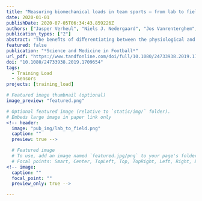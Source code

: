 ```yaml
---
title: "Measuring biomechanical loads in team sports – from lab to field"
date: 2020-01-01
publishDate: 2020-07-05T06:34:43.859226Z
authors: ["Jasper Verheul", "Niels J. Nedergaard", "Jos Vanrenterghem", "Mark A. Robinson"]
publication_types: ["2"]
abstract: "The beneﬁts of diﬀerentiating between the physiological and biomechanical load-response pathways in football and other (team) sports have become increasingly recognised. In contrast to physiological loads however, the biomechanical demands of training and competition are still not well understood, primarily due to the diﬃculty of quantifying biomechanical loads in a ﬁeld environment. Although musculoskeletal adaptation and injury are known to occur at a tissue level, several biomechanical load metrics are available that quantify loads experienced by the body as a whole, its diﬀerent structures and the individual tissues that are part of these structures. This paper discusses the distinct aspects and challenges that are associated with measuring biomechanical loads at these diﬀerent levels in laboratory and/ or ﬁeld contexts. Our hope is that through this paper, sport scientists and practitioners will be able to critically consider the value and limitations of biomechanical load metrics and will keep pursuing new methods to measure these loads within and outside the lab, as a detailed load quantiﬁcation is essential to better understand the biomechanical load-response pathways that occur in the ﬁeld."
featured: false
publication: "*Science and Medicine in Football*"
url_pdf: "https://www.tandfonline.com/doi/full/10.1080/24733938.2019.1709654"
doi: "10.1080/24733938.2019.1709654"
tags:
  - Training Load
  - Sensors
projects: [training_load]

# Featured image thumbnail (optional)
image_preview: "featured.png"

# Optional featured image (relative to `static/img/` folder).
# Embeds large image in paper link only
<!-- header:
  image: "pub_img/lab_to_field.png"
  caption: ""
  preview: true -->

  # Featured image
  # To use, add an image named `featured.jpg/png` to your page's folder.
  # Focal points: Smart, Center, TopLeft, Top, TopRight, Left, Right, BottomLeft, Bottom, BottomRight.
<!-- image:
  caption: ""
  focal_point: ""
  preview_only: true -->

---
```

